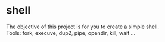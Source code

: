 # shell
The objective of this project is for you to create a simple shell.\
Tools: fork, execuve, dup2, pipe, opendir, kill, wait ...

